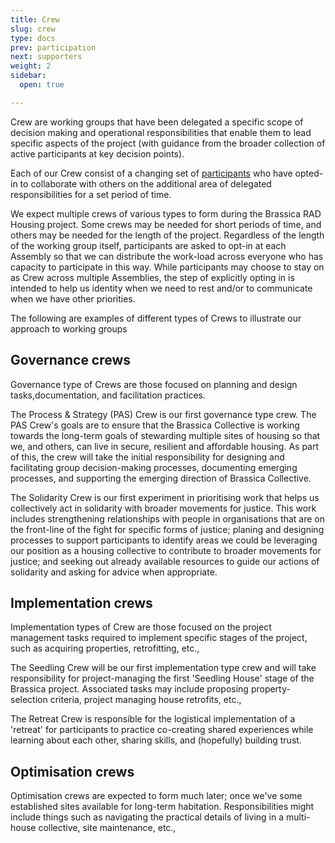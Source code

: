 ```yaml
---
title: Crew
slug: crew
type: docs
prev: participation
next: supporters
weight: 2
sidebar:
  open: true

---
```


Crew are working groups that have been delegated a specific scope of decision making and operational responsibilities that enable them to lead specific aspects of the project (with guidance from the broader collection of active participants at key decision points).

Each of our Crew consist of a changing set of [participants](../../participation) who have opted-in to collaborate with others on the additional area of delegated responsibilities for a set period of time. 

We expect multiple crews of various types to form during the Brassica RAD Housing project. Some crews may be needed for short periods of time, and others may be needed for the length of the project. Regardless of the length of the working group itself, participants are asked to opt-in at each Assembly so that we can distribute the work-load across everyone who has capacity to participate in this way. While participants may choose to stay on as Crew across multiple Assemblies, the step of explicitly opting in is intended to help us identity when we need to rest and/or to communicate when we have other priorities.

The following are examples of different types of Crews to illustrate our approach to working groups

## Governance crews
Governance type of Crews are those focused on planning and design tasks,documentation, and facilitation practices.

The Process & Strategy (PAS) Crew is our first governance type crew. The PAS Crew's goals are to ensure that the Brassica Collective is working towards the long-term goals of stewarding multiple sites of housing so that we, and others, can live in secure, resilient and affordable housing. As part of this, the crew will take the initial responsibility for designing and facilitating group decision-making processes, documenting emerging processes, and supporting the emerging direction of Brassica Collective.

The Solidarity Crew is our first experiment in prioritising work that helps us collectively act in solidarity with broader movements for justice. This work includes strengthening relationships with people in organisations that are on the front-line of the fight for specific forms of justice; planing and designing processes to support participants to identify areas we could be leveraging our position as a housing collective to contribute to broader movements for justice; and seeking out already available resources to guide our actions of solidarity and asking for advice when appropriate.  

## Implementation crews
Implementation types of Crew are those focused on the project management tasks required to implement specific stages of the project, such as acquiring properties, retrofitting, etc.,

The Seedling Crew will be our first implementation type crew and will take responsibility for project-managing the first 'Seedling House' stage of the Brassica project. Associated tasks may include proposing property-selection criteria, project managing house retrofits, etc.,

The Retreat Crew is responsible for the logistical implementation of a 'retreat' for participants to practice co-creating shared experiences while learning about each other, sharing skills, and (hopefully) building trust.

## Optimisation crews
Optimisation crews are expected to form much later; once we've some established sites available for long-term habitation. Responsibilities might include things such as navigating the practical details of living in a multi-house collective, site maintenance, etc.,

